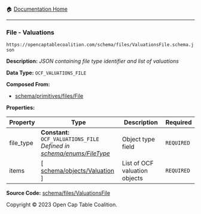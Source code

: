 :house: [Documentation Home](/README.md)

---

### File - Valuations

`https://opencaptablecoalition.com/schema/files/ValuationsFile.schema.json`

**Description:** _JSON containing file type identifier and list of valuations_

**Data Type:** `OCF_VALUATIONS_FILE`

**Composed From:**

- [schema/primitives/files/File](/docs/schema/primitives/files/File.md)

**Properties:**

| Property  | Type                                                                                                         | Description                   | Required   |
| --------- | ------------------------------------------------------------------------------------------------------------ | ----------------------------- | ---------- |
| file_type | **Constant:** `OCF_VALUATIONS_FILE`</br>_Defined in [schema/enums/FileType](/docs/schema/enums/FileType.md)_ | Object type field             | `REQUIRED` |
| items     | [ [schema/objects/Valuation](/docs/schema/objects/Valuation.md) ]                                            | List of OCF valuation objects | `REQUIRED` |

**Source Code:** [schema/files/ValuationsFile](/schema/files/ValuationsFile.schema.json)

Copyright © 2023 Open Cap Table Coalition.
